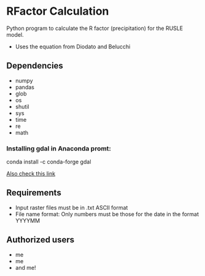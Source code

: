 # RFactor Calculation 

Python program to calculate the R factor (precipitation) for the RUSLE model. 

* Uses the equation from Diodato and Belucchi 


## Dependencies 

* numpy 
* pandas
* glob
* os
* shutil 
* sys
* time
* re
* math

### Installing gdal in Anaconda promt: 

conda install -c conda-forge gdal

[Also check this link](https://anaconda.org/conda-forge/gdal)

## Requirements 

* Input raster files must be in .txt ASCII format 
* File name format: Only numbers must be those for the date in the format YYYYMM

## Authorized users

* me
* me
* and me!